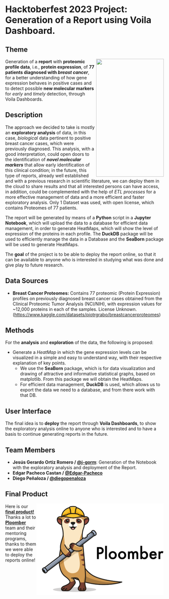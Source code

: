 # Hacktoberfest 2023 Project: Generation of a Report using Voila Dashboard.

## Theme

<img align="right" width="215" height="373" src="https://static.vecteezy.com/system/resources/previews/023/485/558/original/breast-cancer-pink-ribbon-png.png">Generation of a <strong>report</strong> with <strong>proteomic profile data</strong>, i.e., <strong>protein expression</strong>, of <strong>77 patients diagnosed with <em>breast cancer</em></strong>, for a better understanding of how gene expression behaves in positive cases and to detect possible <strong>new molecular markers</strong> for <em>early</em> and <em>timely</em> detection, through Voila Dashboards.

## Description 

The approach we decided to take is mostly an **exploratory analysis** of data, in this case, *biological* data pertinent to positive breast cancer cases, which were previously diagnosed. This analysis, with a good interpretation, could open doors to the identification of *__novel molecular markers__* that allow early identification of this clinical condition; in the future, this type of reports, already well established and with a previous research in scientific literature, we can deploy them in the cloud to share results and that all interested persons can have access, in addition, could be complemented with the help of _ETL processes_ for a more effective management of data and a more efficient and faster exploratory analysis. Only 1 Dataset was used, with open license, which contains Proteomes of 77 patients.

The report will be generated by means of a **Python** script in a **Jupyter Notebook**, which will upload the data to a database for efficient data management, in order to generate HeatMaps, which will show the level of expression of the proteins in each profile. The **DuckDB** package will be used to efficiently manage the data in a Database and the **SeaBorn** package will be used to generate HeatMaps.

The **goal** of the project is to be able to deploy the report online, so that it can be available to anyone who is interested in studying what was done and give play to future research.

## Data Sources

- **Breast Cancer Proteomes:** Contains 77 proteomic (Protein Expression) profiles on previously diagnosed breast cancer cases obtained from the Clinical Proteomic Tumor Analysis (NCI/NIH), with expression values for ~12,000 proteins in each of the samples. License Unknown. (https://www.kaggle.com/datasets/piotrgrabo/breastcancerproteomes)

## Methods

For the **analysis** and **exploration** of the data, the following is proposed:
* Generate a _HeatMap_ in which the gene expression levels can be visualized in a simple and easy to understand way, with their respective explanation of key points.
    * We use the **SeaBorn** package, which is for data visualization and drawing of attractive and informative statistical graphs, based on matplotlib. From this package we will obtain the HeatMaps.
    * For efficient data management, **DuckDB** is used, which allows us to export the data we need to a database, and from there work with that DB.

## User Interface

The final idea is to **deploy** the report through **Voila Dashboards**, to show the exploratory analysis online to anyone who is interested and to have a basis to continue generating reports in the future.

## Team Members

* __Jesús Gerardo Ortiz Romero / [@j-gorm](https://github.com/j-gorm)__: Generation of the Notebook with the exploratory analysis and deployment of the Report.
* __Edgar Pacheco Castan / [@Edgar-Pacheco](https://github.com/Edgar-Pacheco)__
* __Diego Peñaloza / [@diegopenaloza](https://github.com/diegopenaloza)__

## Final Product
<img align="right" width="405" height="289" src="https://github.com/ploomber/ploomber/blob/master/_static/logo.png?raw=true">Here is our <a href="https://silent-mouse-0958.ploomberapp.io"><strong>final product!</strong></a>
Thanks a lot to <a href="https://github.com/ploomber/ploomber"><strong>Ploomber</strong></a> team and their mentoring programs, thanks to them we were able to deploy the reports online!